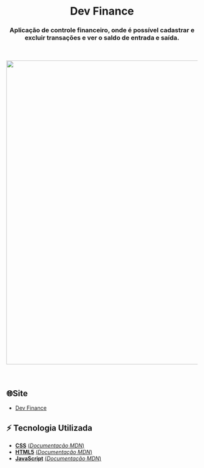 
<div align="center">
    <h1>Dev Finance</h1>
</div>
<div align="center">
    <p>
        <h3>
            Aplicação de controle financeiro, onde é possível cadastrar e excluir transações e ver o saldo de entrada e saída.
        </h3>
    </p>
</div>
<br>
<br>
<div align="center">
    <a href="https://github.com/anacarolinesilva/Dev-Finance">
    <img width="800" height="auto" src="https://user-images.githubusercontent.com/57602117/143319968-fc0edd17-60a4-465f-8735-4439efa9e0e7.gif"></a>
</div>
<br> 
<br> 

## 🌐Site
  - [Dev Finance](https://dev-finance-one-cyan.vercel.app/)

## ⚡ Tecnologia Utilizada
- [**CSS**](https://www.w3.org/Style/CSS/)    [(*Documentação MDN*)](https://developer.mozilla.org/en-US/docs/Web/CSS/Reference)
- [**HTML5**](https://html.spec.whatwg.org/)    [(*Documentação MDN*)](https://developer.mozilla.org/pt-BR/docs/Web/HTML)
- [**JavaScript**](https://www.javascript.com/)    [(*Documentação MDN*)](https://developer.mozilla.org/pt-BR/docs/Web/JavaScript)
<br> 
